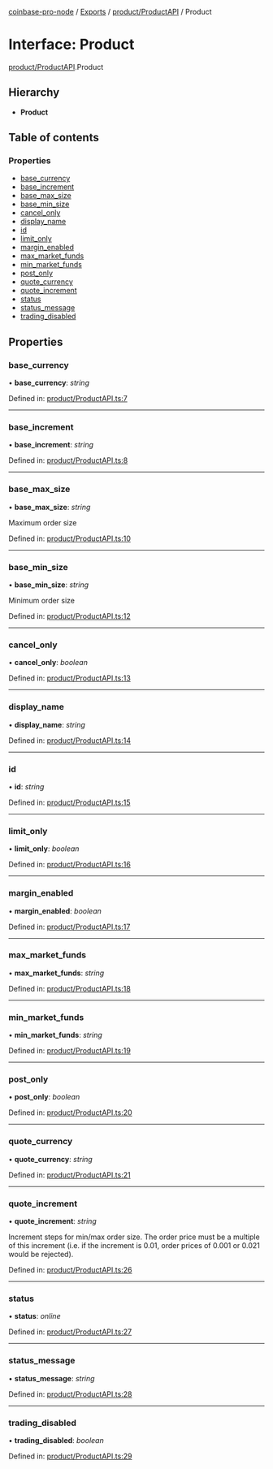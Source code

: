 [coinbase-pro-node](../README.md) / [Exports](../modules.md) / [product/ProductAPI](../modules/product_productapi.md) / Product

# Interface: Product

[product/ProductAPI](../modules/product_productapi.md).Product

## Hierarchy

- **Product**

## Table of contents

### Properties

- [base_currency](product_productapi.product.md#base_currency)
- [base_increment](product_productapi.product.md#base_increment)
- [base_max_size](product_productapi.product.md#base_max_size)
- [base_min_size](product_productapi.product.md#base_min_size)
- [cancel_only](product_productapi.product.md#cancel_only)
- [display_name](product_productapi.product.md#display_name)
- [id](product_productapi.product.md#id)
- [limit_only](product_productapi.product.md#limit_only)
- [margin_enabled](product_productapi.product.md#margin_enabled)
- [max_market_funds](product_productapi.product.md#max_market_funds)
- [min_market_funds](product_productapi.product.md#min_market_funds)
- [post_only](product_productapi.product.md#post_only)
- [quote_currency](product_productapi.product.md#quote_currency)
- [quote_increment](product_productapi.product.md#quote_increment)
- [status](product_productapi.product.md#status)
- [status_message](product_productapi.product.md#status_message)
- [trading_disabled](product_productapi.product.md#trading_disabled)

## Properties

### base_currency

• **base_currency**: _string_

Defined in: [product/ProductAPI.ts:7](https://github.com/bennycode/coinbase-pro-node/blob/a4b1aac/src/product/ProductAPI.ts#L7)

---

### base_increment

• **base_increment**: _string_

Defined in: [product/ProductAPI.ts:8](https://github.com/bennycode/coinbase-pro-node/blob/a4b1aac/src/product/ProductAPI.ts#L8)

---

### base_max_size

• **base_max_size**: _string_

Maximum order size

Defined in: [product/ProductAPI.ts:10](https://github.com/bennycode/coinbase-pro-node/blob/a4b1aac/src/product/ProductAPI.ts#L10)

---

### base_min_size

• **base_min_size**: _string_

Minimum order size

Defined in: [product/ProductAPI.ts:12](https://github.com/bennycode/coinbase-pro-node/blob/a4b1aac/src/product/ProductAPI.ts#L12)

---

### cancel_only

• **cancel_only**: _boolean_

Defined in: [product/ProductAPI.ts:13](https://github.com/bennycode/coinbase-pro-node/blob/a4b1aac/src/product/ProductAPI.ts#L13)

---

### display_name

• **display_name**: _string_

Defined in: [product/ProductAPI.ts:14](https://github.com/bennycode/coinbase-pro-node/blob/a4b1aac/src/product/ProductAPI.ts#L14)

---

### id

• **id**: _string_

Defined in: [product/ProductAPI.ts:15](https://github.com/bennycode/coinbase-pro-node/blob/a4b1aac/src/product/ProductAPI.ts#L15)

---

### limit_only

• **limit_only**: _boolean_

Defined in: [product/ProductAPI.ts:16](https://github.com/bennycode/coinbase-pro-node/blob/a4b1aac/src/product/ProductAPI.ts#L16)

---

### margin_enabled

• **margin_enabled**: _boolean_

Defined in: [product/ProductAPI.ts:17](https://github.com/bennycode/coinbase-pro-node/blob/a4b1aac/src/product/ProductAPI.ts#L17)

---

### max_market_funds

• **max_market_funds**: _string_

Defined in: [product/ProductAPI.ts:18](https://github.com/bennycode/coinbase-pro-node/blob/a4b1aac/src/product/ProductAPI.ts#L18)

---

### min_market_funds

• **min_market_funds**: _string_

Defined in: [product/ProductAPI.ts:19](https://github.com/bennycode/coinbase-pro-node/blob/a4b1aac/src/product/ProductAPI.ts#L19)

---

### post_only

• **post_only**: _boolean_

Defined in: [product/ProductAPI.ts:20](https://github.com/bennycode/coinbase-pro-node/blob/a4b1aac/src/product/ProductAPI.ts#L20)

---

### quote_currency

• **quote_currency**: _string_

Defined in: [product/ProductAPI.ts:21](https://github.com/bennycode/coinbase-pro-node/blob/a4b1aac/src/product/ProductAPI.ts#L21)

---

### quote_increment

• **quote_increment**: _string_

Increment steps for min/max order size. The order price must be a multiple of this increment (i.e. if the increment is 0.01, order prices of 0.001 or 0.021 would be rejected).

Defined in: [product/ProductAPI.ts:26](https://github.com/bennycode/coinbase-pro-node/blob/a4b1aac/src/product/ProductAPI.ts#L26)

---

### status

• **status**: _online_

Defined in: [product/ProductAPI.ts:27](https://github.com/bennycode/coinbase-pro-node/blob/a4b1aac/src/product/ProductAPI.ts#L27)

---

### status_message

• **status_message**: _string_

Defined in: [product/ProductAPI.ts:28](https://github.com/bennycode/coinbase-pro-node/blob/a4b1aac/src/product/ProductAPI.ts#L28)

---

### trading_disabled

• **trading_disabled**: _boolean_

Defined in: [product/ProductAPI.ts:29](https://github.com/bennycode/coinbase-pro-node/blob/a4b1aac/src/product/ProductAPI.ts#L29)
